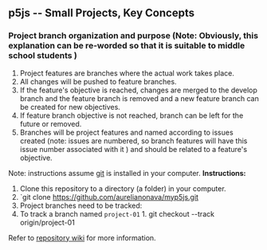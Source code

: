 p5js -- Small Projects, Key Concepts
------------------------------------
### Project branch organization and purpose (Note: Obviously, this explanation can be re-worded so that it is suitable to middle school students )

1. Project features are branches where the actual work takes place.
2. All changes will be pushed to feature branches. 
3. If the feature's objective is reached, changes are merged to the develop
 branch and the feature branch is removed and a new feature branch can be
 created for new objectives. 
4. If feature branch objective is not reached, branch can be left for the future
 or removed. 
5. Branches will be project features and named according to issues created (note: issues are numbered, so branch features
 will have this issue number associated with it ) and should be related to a feature's objective. 

Note: instructions assume [git](https://git-scm.com/ "Official git site") is installed in your computer. 
**Instructions:**

1. Clone this repository to a directory (a folder) in your computer.
 1. `git clone https://github.com/aurelianonava/myp5js.git 
2. Project branches need to be tracked:
  1. To track a branch named `project-01`
    1. git checkout --track origin/project-01
 
 Refer to [repository wiki](https://github.com/aurelianonava/myp5js/wiki "Repository Wiki") for more information. 
 


